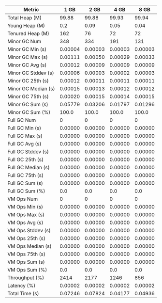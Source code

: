| Metric | 1 GB | 2 GB | 4 GB | 8 GB |
|------|----|----|----|----|
| Total Heap (M) | 99.88 | 99.88 | 99.93 | 99.94 |
| Young Heap (M) | 0.2 | 0.09 | 0.05 | 0.04 |
| Tenured Heap (M) | 162 | 76 | 72 | 72 |
| Minor GC Num | 348 | 334 | 191 | 131 |
| Minor GC Min (s) | 0.00004 | 0.00003 | 0.00003 | 0.00003 |
| Minor GC Max (s) | 0.00111 | 0.00050 | 0.00029 | 0.00033 |
| Minor GC Avg (s) | 0.00012 | 0.00009 | 0.00009 | 0.00009 |
| Minor GC Stddev (s) | 0.00006 | 0.00003 | 0.00002 | 0.00003 |
| Minor GC 25th (s) | 0.00012 | 0.00011 | 0.00011 | 0.00011 |
| Minor GC Median (s) | 0.00015 | 0.00013 | 0.00012 | 0.00012 |
| Minor GC 75th (s) | 0.00020 | 0.00015 | 0.00014 | 0.00015 |
| Minor GC Sum (s) | 0.05779 | 0.03206 | 0.01797 | 0.01296 |
| Minor GC Sum (%) | 100.0 | 100.0 | 100.0 | 100.0 |
| Full GC Num | 0 | 0 | 0 | 0 |
| Full GC Min (s) | 0.00000 | 0.00000 | 0.00000 | 0.00000 |
| Full GC Max (s) | 0.00000 | 0.00000 | 0.00000 | 0.00000 |
| Full GC Avg (s) | 0.00000 | 0.00000 | 0.00000 | 0.00000 |
| Full GC Stddev (s) | 0.00000 | 0.00000 | 0.00000 | 0.00000 |
| Full GC 25th (s) | 0.00000 | 0.00000 | 0.00000 | 0.00000 |
| Full GC Median (s) | 0.00000 | 0.00000 | 0.00000 | 0.00000 |
| Full GC 75th (s) | 0.00000 | 0.00000 | 0.00000 | 0.00000 |
| Full GC Sum (s) | 0.00000 | 0.00000 | 0.00000 | 0.00000 |
| Full GC Sum (%) | 0.0 | 0.0 | 0.0 | 0.0 |
| VM Ops Num | 0 | 0 | 0 | 0 |
| VM Ops Min (s) | 0.00000 | 0.00000 | 0.00000 | 0.00000 |
| VM Ops Max (s) | 0.00000 | 0.00000 | 0.00000 | 0.00000 |
| VM Ops Avg (s) | 0.00000 | 0.00000 | 0.00000 | 0.00000 |
| VM Ops Stddev (s) | 0.00000 | 0.00000 | 0.00000 | 0.00000 |
| VM Ops 25th (s) | 0.00000 | 0.00000 | 0.00000 | 0.00000 |
| VM Ops Median (s) | 0.00000 | 0.00000 | 0.00000 | 0.00000 |
| VM Ops 75th (s) | 0.00000 | 0.00000 | 0.00000 | 0.00000 |
| VM Ops Sum (s) | 0.00000 | 0.00000 | 0.00000 | 0.00000 |
| VM Ops Sum (%) | 0.0 | 0.0 | 0.0 | 0.0 |
| Throughput (%) | 2414 | 2177 | 1246 | 856 |
| Latency (%) | 0.00002 | 0.00002 | 0.00002 | 0.00002 |
| Total Time (s) | 0.07246 | 0.07824 | 0.04177 | 0.04936 |
